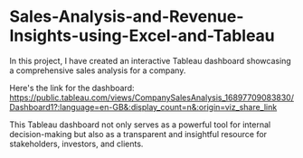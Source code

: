 # Sales-Analysis-and-Revenue-Insights-using-Excel-and-Tableau
In this project, I have created an interactive Tableau dashboard showcasing a comprehensive sales analysis for a company.

Here's the link for the dashboard: 
https://public.tableau.com/views/CompanySalesAnalysis_16897709083830/Dashboard1?:language=en-GB&:display_count=n&:origin=viz_share_link

This Tableau dashboard not only serves as a powerful tool for internal decision-making but also as a transparent and insightful resource for stakeholders, investors, and clients. 
